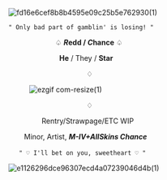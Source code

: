 ![fd16e6cef8b8b4595e09c25b5e762930(1)](https://github.com/user-attachments/assets/a20c8549-9f40-47f5-8aea-90c86151720e)

 `" Only bad part of gamblin' is losing! "`

‎⠀⠀⠀⠀⠀⠀⠀⠀⠀♤ ***R*edd / *C*hance** ♤


⠀⠀⠀⠀⠀ ⠀ ⠀⠀⠀**He** / They / **Star**

⠀⠀⠀⠀⠀⠀⠀⠀⠀⠀⠀⠀⠀⠀⠀♢

⠀⠀⠀⠀![ezgif com-resize(1)](https://github.com/user-attachments/assets/3cf938ef-1185-421e-9dc9-f7f99cdb0301)

⠀⠀⠀⠀⠀⠀⠀⠀⠀⠀⠀⠀⠀⠀⠀♢


⠀⠀⠀⠀⠀ ⠀Rentry/Strawpage/ETC WIP

⠀⠀⠀Minor, Artist, ***M-IV+AllSkins Chance***

⠀⠀`" ♡ I'll bet on you, sweetheart ♡ "`

![e1126296dce96307ecd4a07239046d4b(1)](https://github.com/user-attachments/assets/e877d6d5-a2a2-40f2-a8ed-8ee8c6abebb6)
